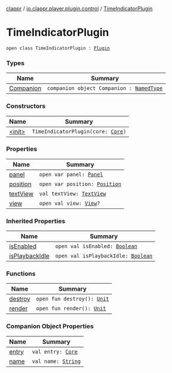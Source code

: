 [clappr](../../index.md) / [io.clappr.player.plugin.control](../index.md) / [TimeIndicatorPlugin](./index.md)

# TimeIndicatorPlugin

`open class TimeIndicatorPlugin : `[`Plugin`](../-media-control/-plugin/index.md)

### Types

| Name | Summary |
|---|---|
| [Companion](-companion/index.md) | `companion object Companion : `[`NamedType`](../../io.clappr.player.base/-named-type/index.md) |

### Constructors

| Name | Summary |
|---|---|
| [&lt;init&gt;](-init-.md) | `TimeIndicatorPlugin(core: `[`Core`](../../io.clappr.player.components/-core/index.md)`)` |

### Properties

| Name | Summary |
|---|---|
| [panel](panel.md) | `open var panel: `[`Panel`](../-media-control/-plugin/-panel/index.md) |
| [position](position.md) | `open var position: `[`Position`](../-media-control/-plugin/-position/index.md) |
| [textView](text-view.md) | `val textView: `[`TextView`](https://developer.android.com/reference/android/widget/TextView.html) |
| [view](view.md) | `open val view: `[`View`](https://developer.android.com/reference/android/view/View.html)`?` |

### Inherited Properties

| Name | Summary |
|---|---|
| [isEnabled](../-media-control/-plugin/is-enabled.md) | `open val isEnabled: `[`Boolean`](https://kotlinlang.org/api/latest/jvm/stdlib/kotlin/-boolean/index.html) |
| [isPlaybackIdle](../-media-control/-plugin/is-playback-idle.md) | `open val isPlaybackIdle: `[`Boolean`](https://kotlinlang.org/api/latest/jvm/stdlib/kotlin/-boolean/index.html) |

### Functions

| Name | Summary |
|---|---|
| [destroy](destroy.md) | `open fun destroy(): `[`Unit`](https://kotlinlang.org/api/latest/jvm/stdlib/kotlin/-unit/index.html) |
| [render](render.md) | `open fun render(): `[`Unit`](https://kotlinlang.org/api/latest/jvm/stdlib/kotlin/-unit/index.html) |

### Companion Object Properties

| Name | Summary |
|---|---|
| [entry](entry.md) | `val entry: `[`Core`](../../io.clappr.player.plugin/-plugin-entry/-core/index.md) |
| [name](name.md) | `val name: `[`String`](https://kotlinlang.org/api/latest/jvm/stdlib/kotlin/-string/index.html) |
